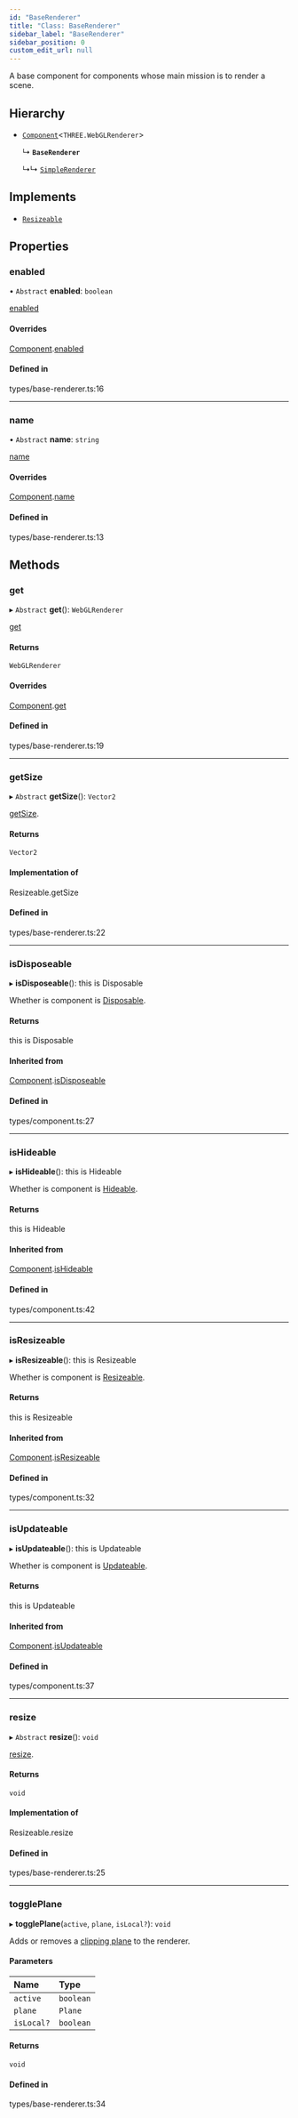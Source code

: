 ```yaml
---
id: "BaseRenderer"
title: "Class: BaseRenderer"
sidebar_label: "BaseRenderer"
sidebar_position: 0
custom_edit_url: null
---
```


A base component for components whose main mission is to render a scene.

## Hierarchy

- [`Component`](Component.md)<`THREE.WebGLRenderer`\>

  ↳ **`BaseRenderer`**

  ↳↳ [`SimpleRenderer`](SimpleRenderer.md)

## Implements

- [`Resizeable`](../interfaces/Resizeable.md)

## Properties

### enabled

• `Abstract` **enabled**: `boolean`

[enabled](Component.md#enabled)

#### Overrides

[Component](Component.md).[enabled](Component.md#enabled)

#### Defined in

types/base-renderer.ts:16

___

### name

• `Abstract` **name**: `string`

[name](Component.md#name)

#### Overrides

[Component](Component.md).[name](Component.md#name)

#### Defined in

types/base-renderer.ts:13

## Methods

### get

▸ `Abstract` **get**(): `WebGLRenderer`

[get](Component.md#get)

#### Returns

`WebGLRenderer`

#### Overrides

[Component](Component.md).[get](Component.md#get)

#### Defined in

types/base-renderer.ts:19

___

### getSize

▸ `Abstract` **getSize**(): `Vector2`

[getSize](../interfaces/Resizeable.md#getsize).

#### Returns

`Vector2`

#### Implementation of

Resizeable.getSize

#### Defined in

types/base-renderer.ts:22

___

### isDisposeable

▸ **isDisposeable**(): this is Disposable

Whether is component is [Disposable](../interfaces/Disposable.md).

#### Returns

this is Disposable

#### Inherited from

[Component](Component.md).[isDisposeable](Component.md#isdisposeable)

#### Defined in

types/component.ts:27

___

### isHideable

▸ **isHideable**(): this is Hideable

Whether is component is [Hideable](../interfaces/Hideable.md).

#### Returns

this is Hideable

#### Inherited from

[Component](Component.md).[isHideable](Component.md#ishideable)

#### Defined in

types/component.ts:42

___

### isResizeable

▸ **isResizeable**(): this is Resizeable

Whether is component is [Resizeable](../interfaces/Resizeable.md).

#### Returns

this is Resizeable

#### Inherited from

[Component](Component.md).[isResizeable](Component.md#isresizeable)

#### Defined in

types/component.ts:32

___

### isUpdateable

▸ **isUpdateable**(): this is Updateable

Whether is component is [Updateable](../interfaces/Updateable.md).

#### Returns

this is Updateable

#### Inherited from

[Component](Component.md).[isUpdateable](Component.md#isupdateable)

#### Defined in

types/component.ts:37

___

### resize

▸ `Abstract` **resize**(): `void`

[resize](../interfaces/Resizeable.md#resize).

#### Returns

`void`

#### Implementation of

Resizeable.resize

#### Defined in

types/base-renderer.ts:25

___

### togglePlane

▸ **togglePlane**(`active`, `plane`, `isLocal?`): `void`

Adds or removes a
[clipping plane](https://threejs.org/docs/#api/en/renderers/WebGLRenderer.clippingPlanes)
to the renderer.

#### Parameters

| Name | Type |
| :------ | :------ |
| `active` | `boolean` |
| `plane` | `Plane` |
| `isLocal?` | `boolean` |

#### Returns

`void`

#### Defined in

types/base-renderer.ts:34
